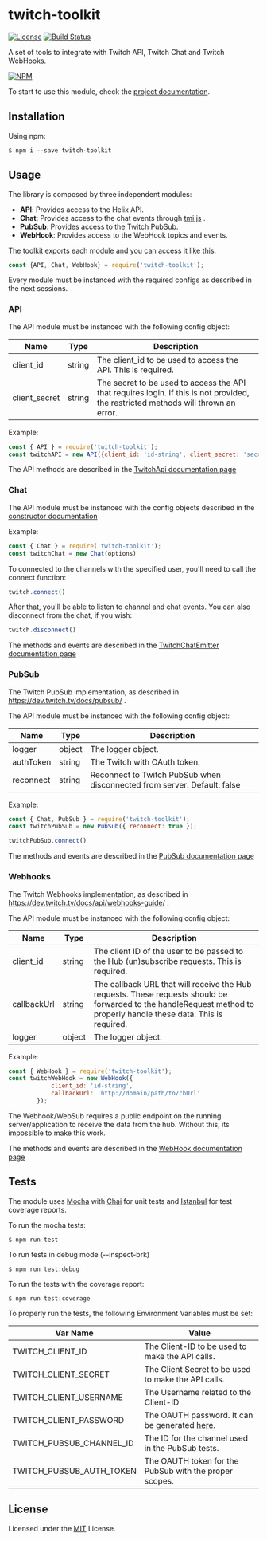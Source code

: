# twitch-toolkit
[![License](http://img.shields.io/:license-mit-blue.svg?style=flat)](http://doge.mit-license.org)
[![Build Status](https://travis-ci.org/chriteixeira/twitch-toolkit.svg?branch=master)](https://travis-ci.org/chriteixeira/twitch-toolkit)

A set of tools to integrate with Twitch API, Twitch Chat and Twitch WebHooks. 

[![NPM](https://nodei.co/npm/twitch-toolkit.png?downloads=true&downloadRank=true)](https://nodei.co/npm/twitch-toolkit/)

To start to use this module, check the [project documentation](https://chriteixeira.github.io/twitch-toolkit/0.0.9/). 

## Installation

Using npm:
```shell
$ npm i --save twitch-toolkit
```

## Usage

The library is composed by three independent modules:
* **API**: Provides access to the Helix API.
* **Chat**: Provides access to the chat events through [tmi.js](https://github.com/tmijs) .
* **PubSub**: Provides access to the Twitch PubSub.
* **WebHook**: Provides access to the WebHook topics and events.

The toolkit exports each module and you can access it like this:

```javascript
const {API, Chat, WebHook} = require('twitch-toolkit');
```

Every module must be instanced with the required configs as described in the next sessions.

### API

The API module must be instanced with the following config object:

| Name      | Type   |  Description          | 
| ------------------- |---------|-------------  |
| client_id           | string | The client_id to be used to access the API. This is required. |
| client_secret       | string | The secret to be used to access the API that requires login. If this is not provided, the restricted methods will thrown an error. |

Example:
```javascript
const { API } = require('twitch-toolkit');
const twitchAPI = new API({client_id: 'id-string', client_secret: 'secret-string'})
```

The API methods are described in the [TwitchApi documentation page](https://chriteixeira.github.io/twitch-toolkit/0.0.9/TwitchApi.html)

### Chat

The API module must be instanced with the config objects described in the [constructor documentation](https://chriteixeira.github.io/twitch-toolkit/0.0.9/TwitchChatEmitter.html#TwitchChatEmitter)

Example:
```javascript
const { Chat } = require('twitch-toolkit');
const twitchChat = new Chat(options)
```

To connected to the channels with the specified user, you'll need to call the connect function:

```javascript
twitch.connect()
```

After that, you'll be able to listen to channel and chat events. You can also disconnect from the chat, if you wish:

```javascript
twitch.disconnect()
```

The methods and events are described in the [TwitchChatEmitter documentation page](https://chriteixeira.github.io/twitch-toolkit/0.0.9/TwitchChatEmitter.html)

### PubSub

The Twitch PubSub implementation, as described in https://dev.twitch.tv/docs/pubsub/ .

The API module must be instanced with the following config object:

| Name      | Type   |  Description          | 
| ----------|--------- |----------------------  |
| logger         | object | The logger object. |
| authToken         | string | The Twitch with OAuth token. |
| reconnect         | string | Reconnect to Twitch PubSub when disconnected from server. Default: false |

Example:
```javascript
const { Chat, PubSub } = require('twitch-toolkit');
const twitchPubSub = new PubSub({ reconnect: true });

twitchPubSub.connect()
```

The methods and events are described in the [PubSub documentation page](https://chriteixeira.github.io/twitch-toolkit/0.0.9/TwitchPubSub.html)


### Webhooks

The Twitch Webhooks implementation, as described in https://dev.twitch.tv/docs/api/webhooks-guide/ .

The API module must be instanced with the following config object:

| Name      | Type   |  Description          | 
| ----------|--------- |----------------------  |
| client_id           | string | The client ID of the user to be passed to the Hub (un)subscribe requests. This is required. |
| callbackUrl         | string | The callback URL that will receive the Hub requests. These requests should be forwarded to the handleRequest method to properly handle these data. This is required. |
| logger         | object | The logger object. |

Example:
```javascript
const { WebHook } = require('twitch-toolkit');
const twitchWebHook = new WebHook({
            client_id: 'id-string',
            callbackUrl: 'http://domain/path/to/cbUrl'
        });
```

The Webhook/WebSub requires a public endpoint on the running server/application to receive the data from the hub. Without this, its impossible to make this work.

The methods and events are described in the [WebHook documentation page](https://chriteixeira.github.io/twitch-toolkit/0.0.9/TwitchWebHook.html)

## Tests

The module uses [Mocha](https://mochajs.org/) with [Chai](http://www.chaijs.com/) for unit tests and [Istanbul](https://istanbul.js.org/) for test coverage reports.

To run the mocha tests:

```shell
$ npm run test
```

To run tests in debug mode (--inspect-brk)

```shell
$ npm run test:debug
```

To run the tests with the coverage report:

```shell
$ npm run test:coverage
```

To properly run the tests, the following Environment Variables must be set:

| Var Name      |  Value          |
| ------------- |---------------- |
| TWITCH_CLIENT_ID | The Client-ID to be used to make the API calls. |
| TWITCH_CLIENT_SECRET | The Client Secret to be used to make the API calls. |
| TWITCH_CLIENT_USERNAME | The Username related to the Client-ID |
| TWITCH_CLIENT_PASSWORD | The OAUTH password. It can be generated [here](https://twitchapps.com/tmi/). |
| TWITCH_PUBSUB_CHANNEL_ID | The ID for the channel used in the PubSub tests. |
| TWITCH_PUBSUB_AUTH_TOKEN | The OAUTH token for the PubSub with the proper scopes. |

## License

Licensed under the [MIT](https://github.com/chriteixeira/twitch-toolkit/blob/master/LICENSE) License.
